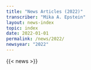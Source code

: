 ```yaml
---
title: "News Articles (2022)"
transcriber: "Mika A. Epstein"
layout: news-index
topic: index
date: 2022-01-01
permalink: /news/2022/
newsyear: "2022"
---
```


{{< news >}}
